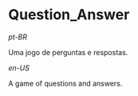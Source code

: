 # Question_Answer

_pt-BR_

Uma jogo de perguntas e respostas.

_en-US_

A game of questions and answers.
